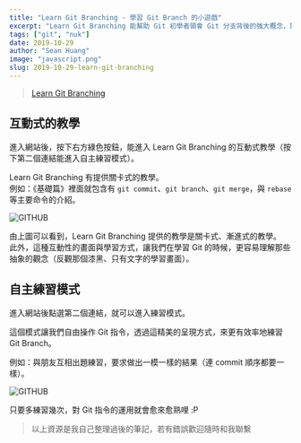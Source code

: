 ```yaml
---
title: "Learn Git Branching - 學習 Git Branch 的小遊戲"
excerpt: "Learn Git Branching 能幫助 Git 初學者領會 Git 分支背後的強大概念，對於剛開始使用 Git 的人來說，相當適合用來幫助瞭解分支使用上的各種方式。"
tags: ["git", "nuk"]
date: 2019-10-29
author: "Sean Huang"
image: "javascript.png"
slug: 2019-10-29-learn-git-branching
---
```


> [Learn Git Branching](https://learngitbranching.js.org/)

## 互動式的教學

進入網站後，按下右方綠色按鈕，能進入 Learn Git Branching 的互動式教學（按下第二個連結能進入自主練習模式）。

Learn Git Branching 有提供關卡式的教學。  
例如：《基礎篇》裡面就包含有 `git commit`、`git branch`、`git merge`，與 `rebase` 等主要命令的介紹。

![GITHUB](https://i.imgur.com/9LrmZvk.png)

由上圖可以看到，Learn Git Branching 提供的教學是關卡式、漸進式的教學。  
此外，這種互動性的畫面與學習方式，讓我們在學習 Git 的時候，更容易理解那些抽象的觀念（反觀那個漆黑、只有文字的學習畫面）。

## 自主練習模式

進入網站後點選第二個連結，就可以進入練習模式。

這個模式讓我們自由操作 Git 指令，透過這精美的呈現方式，來更有效率地練習 Git Branch。

例如：與朋友互相出題練習，要求做出一模一樣的結果（連 commit 順序都要一樣）。

![GITHUB](https://i.imgur.com/k2DhQXP.png)

只要多練習幾次，對 Git 指令的運用就會愈來愈熟哩 :P

> 以上資源是我自己整理過後的筆記，若有錯誤歡迎隨時和我聯繫
